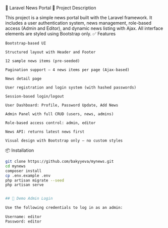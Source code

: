 
📰 Laravel News Portal
📘 Project Description

This project is a simple news portal built with the Laravel framework. It includes a user authentication system, news management, role-based access (Admin and Editor), and dynamic news listing with Ajax. All interface elements are styled using Bootstrap only.
✅ Features

    Bootstrap-based UI

    Structured layout with Header and Footer

    12 sample news items (pre-seeded)

    Pagination support – 4 news items per page (Ajax-based)

    News detail page 

    User registration and login system (with hashed passwords)

    Session-based login/logout

    User Dashboard: Profile, Password Update, Add News

    Admin Panel with full CRUD (users, news, admins)

    Role-based access control: admin, editor

    News API: returns latest news first

    Visual design with Bootstrap only – no custom styles

📦 Installation


```bash
git clone https://github.com/bakyyeva/mynews.git
cd mynews
composer install
cp .env.example .env
php artisan migrate --seed
php artisan serve


## 👤 Demo Admin Login

Use the following credentials to log in as an admin:

Username: editor  
Password: editor








